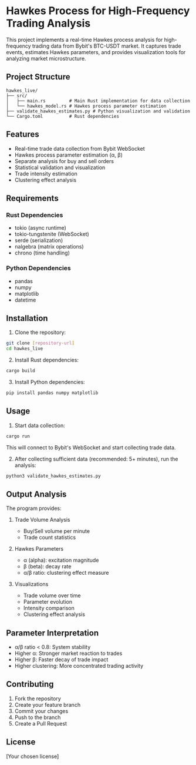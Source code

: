 # Hawkes Process for High-Frequency Trading Analysis

This project implements a real-time Hawkes process analysis for high-frequency trading data from Bybit's BTC-USDT market. It captures trade events, estimates Hawkes parameters, and provides visualization tools for analyzing market microstructure.

## Project Structure

```
hawkes_live/
├── src/
│   ├── main.rs         # Main Rust implementation for data collection
│   └── hawkes_model.rs # Hawkes process parameter estimation
├── validate_hawkes_estimates.py # Python visualization and validation
└── Cargo.toml          # Rust dependencies
```

## Features

- Real-time trade data collection from Bybit WebSocket
- Hawkes process parameter estimation (α, β)
- Separate analysis for buy and sell orders
- Statistical validation and visualization
- Trade intensity estimation
- Clustering effect analysis

## Requirements

### Rust Dependencies
- tokio (async runtime)
- tokio-tungstenite (WebSocket)
- serde (serialization)
- nalgebra (matrix operations)
- chrono (time handling)

### Python Dependencies
- pandas
- numpy
- matplotlib
- datetime

## Installation

1. Clone the repository:
```bash
git clone [repository-url]
cd hawkes_live
```

2. Install Rust dependencies:
```bash
cargo build
```

3. Install Python dependencies:
```bash
pip install pandas numpy matplotlib
```

## Usage

1. Start data collection:
```bash
cargo run
```
This will connect to Bybit's WebSocket and start collecting trade data.

2. After collecting sufficient data (recommended: 5+ minutes), run the analysis:
```bash
python3 validate_hawkes_estimates.py
```

## Output Analysis

The program provides:

1. Trade Volume Analysis
   - Buy/Sell volume per minute
   - Trade count statistics

2. Hawkes Parameters
   - α (alpha): excitation magnitude
   - β (beta): decay rate
   - α/β ratio: clustering effect measure

3. Visualizations
   - Trade volume over time
   - Parameter evolution
   - Intensity comparison
   - Clustering effect analysis

## Parameter Interpretation

- α/β ratio < 0.8: System stability
- Higher α: Stronger market reaction to trades
- Higher β: Faster decay of trade impact
- Higher clustering: More concentrated trading activity

## Contributing

1. Fork the repository
2. Create your feature branch
3. Commit your changes
4. Push to the branch
5. Create a Pull Request

## License

[Your chosen license] 